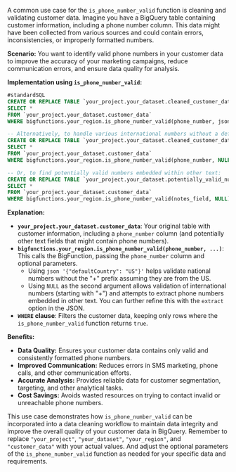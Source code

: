A common use case for the `is_phone_number_valid` function is cleaning and validating customer data. Imagine you have a BigQuery table containing customer information, including a phone number column.  This data might have been collected from various sources and could contain errors, inconsistencies, or improperly formatted numbers.

**Scenario:** You want to identify valid phone numbers in your customer data to improve the accuracy of your marketing campaigns, reduce communication errors, and ensure data quality for analysis.

**Implementation using `is_phone_number_valid`:**

```sql
#standardSQL
CREATE OR REPLACE TABLE `your_project.your_dataset.cleaned_customer_data` AS
SELECT *
FROM `your_project.your_dataset.customer_data`
WHERE bigfunctions.your_region.is_phone_number_valid(phone_number, json '{"defaultCountry": "US"}'); -- Replace "US" with the appropriate default country if needed.

-- Alternatively, to handle various international numbers without a default country:
CREATE OR REPLACE TABLE `your_project.your_dataset.cleaned_customer_data_international` AS
SELECT *
FROM `your_project.your_dataset.customer_data`
WHERE bigfunctions.your_region.is_phone_number_valid(phone_number, NULL); --  Handles international numbers starting with "+"

-- Or, to find potentially valid numbers embedded within other text:
CREATE OR REPLACE TABLE `your_project.your_dataset.potentially_valid_numbers` AS
SELECT *
FROM `your_project.your_dataset.customer_data`
WHERE bigfunctions.your_region.is_phone_number_valid(notes_field, NULL); -- Extract phone numbers from a text field like 'notes'
```

**Explanation:**

* **`your_project.your_dataset.customer_data`**:  Your original table with customer information, including a `phone_number` column (and potentially other text fields that might contain phone numbers).
* **`bigfunctions.your_region.is_phone_number_valid(phone_number, ...)`**: This calls the BigFunction, passing the `phone_number` column and optional parameters.
    * Using `json '{"defaultCountry": "US"}'` helps validate national numbers without the "+" prefix assuming they are from the US.
    * Using `NULL` as the second argument allows validation of international numbers (starting with "+") and attempts to extract phone numbers embedded in other text. You can further refine this with the `extract` option in the JSON.
* **`WHERE` clause**: Filters the customer data, keeping only rows where the `is_phone_number_valid` function returns `true`.

**Benefits:**

* **Data Quality:** Ensures your customer data contains only valid and consistently formatted phone numbers.
* **Improved Communication:** Reduces errors in SMS marketing, phone calls, and other communication efforts.
* **Accurate Analysis:** Provides reliable data for customer segmentation, targeting, and other analytical tasks.
* **Cost Savings:** Avoids wasted resources on trying to contact invalid or unreachable phone numbers.


This use case demonstrates how `is_phone_number_valid` can be incorporated into a data cleaning workflow to maintain data integrity and improve the overall quality of your customer data in BigQuery.  Remember to replace `"your_project"`, `"your_dataset"`, `"your_region"`, and `"customer_data"` with your actual values.  And adjust the optional parameters of the `is_phone_number_valid` function as needed for your specific data and requirements.
